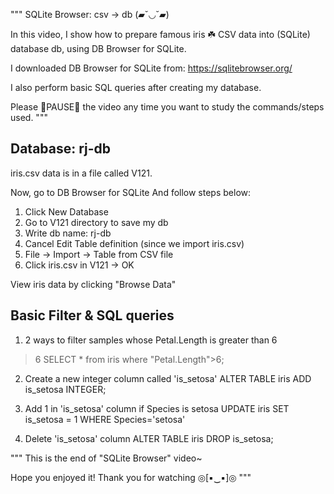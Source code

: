 





"""
SQLite Browser: csv -> db
 (▰˘◡˘▰)

In this video, I show how to prepare famous iris ☘️ CSV data into (SQLite) database db, using DB Browser for SQLite.


I downloaded DB Browser for SQLite from: https://sqlitebrowser.org/


I also perform basic SQL queries after creating my database. 

Please 🌟PAUSE🌟 the video any time you want to study the commands/steps used.
"""











## Database: rj-db

iris.csv data is in a file called V121.

Now, go to DB Browser for SQLite
And follow steps below:
1) Click New Database 
2) Go to V121 directory to save my db 
3) Write db name: rj-db
4) Cancel Edit Table definition
   (since we import iris.csv)
5) File -> Import -> Table from CSV file
6) Click iris.csv in V121 -> OK

View iris data by clicking "Browse Data"











## Basic Filter & SQL queries

1) 2 ways to filter samples whose Petal.Length is greater than 6
>6
SELECT * from iris where "Petal.Length">6;


2) Create a new integer column called 'is_setosa'
ALTER TABLE iris ADD is_setosa INTEGER;


3) Add 1 in 'is_setosa' column if Species is setosa
UPDATE iris SET is_setosa = 1 WHERE Species='setosa'


4) Delete 'is_setosa' column
ALTER TABLE iris DROP is_setosa;











"""
This is the end of "SQLite Browser" video~


Hope you enjoyed it!
Thank you for watching ◎[▪‿▪]◎ 
"""











